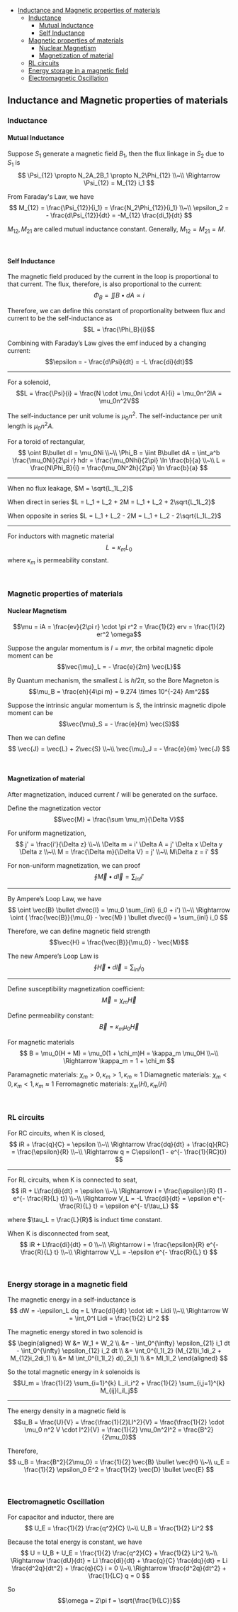 
- [Inductance and Magnetic properties of materials](#inductance-and-magnetic-properties-of-materials)
  - [Inductance](#inductance)
    - [Mutual Inductance](#mutual-inductance)
    - [Self Inductance](#self-inductance)
  - [Magnetic properties of materials](#magnetic-properties-of-materials)
    - [Nuclear Magnetism](#nuclear-magnetism)
    - [Magnetization of material](#magnetization-of-material)
  - [RL circuits](#rl-circuits)
  - [Energy storage in a magnetic field](#energy-storage-in-a-magnetic-field)
  - [Electromagnetic Oscillation](#electromagnetic-oscillation)





## Inductance and Magnetic properties of materials
### Inductance
#### Mutual Inductance
Suppose $S_1$ generate a magnetic field $B_1$, then the flux linkage in $S_2$ due to $S_1$ is
$$
\Psi_{12} \propto N_2A_2B_1 \propto N_2\Phi_{12} \\~\\
\Rightarrow \Psi_{12} = M_{12} i_1
$$

From Faraday's Law, we have
$$
M_{12} = \frac{\Psi_{12}}{i_1} = \frac{N_2\Phi_{12}}{i_1} \\~\\
\epsilon_2 = - \frac{d\Psi_{12}}{dt} = -M_{12} \frac{di_1}{dt}
$$

$M_{12}, M_{21}$ are called mutual inductance constant. Generally, $M_{12} = M_{21} = M$.


<br>

#### Self Inductance
The magnetic field produced by the current in the loop is proportional to that current. The flux, therefore, is also proportional to the current: $$\Phi_B = \iint B \bullet dA \propto i$$

Therefore, we can define this constant of proportionality between flux and current to be the self-inductance as $$L = \frac{\Phi_B}{i}$$

Combining with Faraday’s Law gives the emf induced by a changing current: $$\epsilon = - \frac{d\Psi}{dt} = -L \frac{di}{dt}$$

---
For a solenoid, $$L = \frac{\Psi}{i} = \frac{N \cdot \mu_0ni \cdot A}{i} = \mu_0n^2lA = \mu_0n^2V$$

The self-inductance per unit volume is $\mu_0n^2$.
The self-inductance per unit length is $\mu_0n^2A$.

For a toroid of rectangular,
$$
\oint B\bullet dl = \mu_0Ni \\~\\
\Phi_B = \iint B\bullet dA = \int_a^b \frac{\mu_0Ni}{2\pi r} hdr = \frac{\mu_0Nhi}{2\pi} \ln \frac{b}{a} \\~\\
L = \frac{N\Phi_B}{i} = \frac{\mu_0N^2h}{2\pi} \ln \frac{b}{a}
$$

---
When no flux leakage, $M = \sqrt{L_1L_2}$

When direct in series $L = L_1 + L_2 + 2M = L_1 + L_2 + 2\sqrt{L_1L_2}$

When opposite in series $L = L_1 + L_2 - 2M = L_1 + L_2 - 2\sqrt{L_1L_2}$

---
For inductors with magnetic material $$L = \kappa_m L_0$$ where $\kappa_m$ is permeability constant.










<br>

### Magnetic properties of materials
#### Nuclear Magnetism
$$\mu = iA = \frac{ev}{2\pi r} \cdot \pi r^2 = \frac{1}{2} erv = \frac{1}{2} er^2 \omega$$

Suppose the angular momentum is $l = mvr$, the orbital magnetic dipole moment can be $$\vec{\mu}_L = - \frac{e}{2m} \vec{L}$$

By Quantum mechanism, the smallest $L$ is $h/2\pi$, so the Bore Magneton is $$\mu_B = \frac{eh}{4\pi m} = 9.274 \times 10^{-24} Am^2$$

Suppose the intrinsic angular momentum is $S$, the intrinsic magnetic dipole moment can be $$\vec{\mu}_S = - \frac{e}{m} \vec{S}$$

Then we can define
$$
\vec{J} = \vec{L} + 2\vec{S} \\~\\
\vec{\mu}_J = - \frac{e}{m} \vec{J}
$$



<br>

#### Magnetization of material
After magnetization, induced current $i'$ will be generated on the surface.

Define the magnetization vector $$\vec{M} = \frac{\sum \mu_m}{\Delta V}$$

For uniform magnetization,
$$
j' = \frac{i'}{\Delta z} \\~\\
\Delta m = i' \Delta A = j' \Delta x \Delta y \Delta z \\~\\
M = \frac{\Delta m}{\Delta V} = j' \\~\\
M\Delta z = i'
$$

For non-uniform magnetization, we can proof $$\oint \vec{M}\bullet d\vec{l} = \sum_{inl} i'$$

---
By Ampere’s Loop Law, we have
$$
\oint \vec{B} \bullet d\vec{l} = \mu_0 \sum_{inl} (i_0 + i') \\~\\
\Rightarrow \oint ( \frac{\vec{B}}{\mu_0} - \vec{M} ) \bullet d\vec{l} = \sum_{inl} i_0
$$

Therefore, we can define magnetic field strength $$\vec{H} = \frac{\vec{B}}{\mu_0} - \vec{M}$$

The new Ampere’s Loop Law is $$\oint \vec{H}\bullet d\vec{l} = \sum_{inl} i_0$$

---
Define susceptibility magnetization coefficient: $$\vec{M} = \chi_m \vec{H}$$

Define permeability constant: $$\vec{B} = \kappa_m \mu_0\vec{H}$$

For magnetic materials
$$
B = \mu_0(H + M) = \mu_0(1 + \chi_m)H = \kappa_m \mu_0H \\~\\
\Rightarrow \kappa_m = 1 + \chi_m
$$

Paramagnetic materials: $\chi_m > 0, \kappa_m > 1, \kappa_m \approx 1$
Diamagnetic materials: $\chi_m < 0, \kappa_m < 1, \kappa_m \approx 1$
Ferromagnetic materials: $\chi_m(H), \kappa_m(H)$









<br>

### RL circuits
For RC circuits, when K is closed,
$$
iR + \frac{q}{C} = \epsilon \\~\\
\Rightarrow \frac{dq}{dt} + \frac{q}{RC} = \frac{\epsilon}{R} \\~\\
\Rightarrow q = C\epsilon(1 - e^{- \frac{1}{RC}t})
$$

---
For RL circuits, when K is connected to seat,
$$
iR + L\frac{di}{dt} = \epsilon \\~\\
\Rightarrow i = \frac{\epsilon}{R} (1 - e^{- \frac{R}{L} t}) \\~\\
\Rightarrow V_L = -L \frac{di}{dt} = \epsilon e^{- \frac{R}{L} t} = \epsilon e^{- t/\tau_L}
$$

where $\tau_L = \frac{L}{R}$ is induct time constant.

When K is disconnected from seat,
$$
iR + L\frac{di}{dt} = 0 \\~\\
\Rightarrow i = \frac{\epsilon}{R} e^{- \frac{R}{L} t} \\~\\
\Rightarrow V_L = -\epsilon e^{- \frac{R}{L} t}
$$








<br>

### Energy storage in a magnetic field
The magnetic energy in a self-inductance is
$$
dW = -\epsilon_L dq = L \frac{di}{dt} \cdot idt = Lidi \\~\\
\Rightarrow W = \int_0^I Lidi = \frac{1}{2} LI^2
$$

The magnetic energy stored in two solenoid is
$$
\begin{aligned}
  W &= W_1 + W_2 \\
  &= - \int_0^{\infty} \epsilon_{21} i_1 dt - \int_0^{\infty} \epsilon_{12} i_2 dt \\
  &= \int_0^{I_1I_2} (M_{21}i_1di_2 + M_{12}i_2di_1) \\
  &= M \int_0^{I_1I_2} d(i_2i_1) \\
  &= MI_1I_2
\end{aligned}
$$

So the total magnetic energy in $k$ solenoids is $$U_m = \frac{1}{2} \sum_{i=1}^{k} L_iI_i^2 + \frac{1}{2} \sum_{i,j=1}^{k} M_{ij}I_iI_j$$

---
The energy density in a magnetic field is $$u_B = \frac{U}{V} = \frac{\frac{1}{2}LI^2}{V} = \frac{\frac{1}{2} \cdot \mu_0 n^2 V \cdot I^2}{V} = \frac{1}{2} \mu_0n^2I^2 = \frac{B^2}{2\mu_0}$$

Therefore,
$$
u_B = \frac{B^2}{2\mu_0} = \frac{1}{2} \vec{B} \bullet \vec{H} \\~\\
u_E = \frac{1}{2} \epsilon_0 E^2 = \frac{1}{2} \vec{D} \bullet \vec{E}
$$








<br>

### Electromagnetic Oscillation
For capacitor and inductor, there are
$$
U_E = \frac{1}{2} \frac{q^2}{C} \\~\\
U_B = \frac{1}{2} Li^2
$$

Because the total energy is constant, we have
$$
U = U_B + U_E = \frac{1}{2} \frac{q^2}{C} + \frac{1}{2} Li^2 \\~\\
\Rightarrow \frac{dU}{dt} = Li \frac{di}{dt} + \frac{q}{C} \frac{dq}{dt} = Li \frac{d^2q}{dt^2} + \frac{q}{C} i = 0 \\~\\
\Rightarrow \frac{d^2q}{dt^2} + \frac{1}{LC} q = 0
$$

So $$\omega = 2\pi f = \sqrt{\frac{1}{LC}}$$

